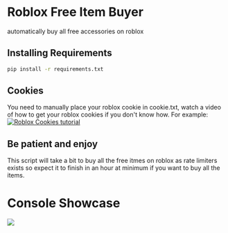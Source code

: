 # Roblox Free Item Buyer

automatically buy all free accessories on roblox

## Installing Requirements

```bash
pip install -r requirements.txt
```
## Cookies
You need to manually place your roblox cookie in cookie.txt, watch a video of how to get your roblox cookies if you don't know how.
For example:
[![Roblox Cookies tutorial](https://img.youtube.com/vi/tuXr8O9nxkQ/0.jpg)](https://www.youtube.com/watch?v=tuXr8O9nxkQ)

## Be patient and enjoy
This script will take a bit to buy all the free itmes on roblox as rate limiters exists so expect it to finish in an hour at minimum if you want to buy all the items.

# Console Showcase
![](https://i.imgur.com/o8yeFpS.png)

